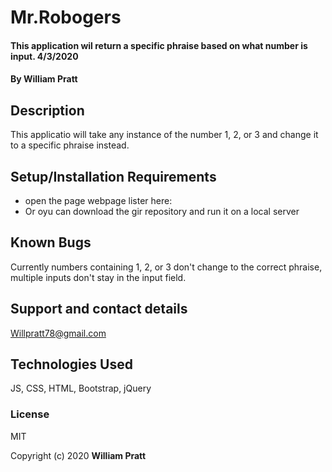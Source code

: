 # Mr.Robogers

#### This application wil return a specific phraise based on what number is input. 4/3/2020

#### By William Pratt

## Description

This applicatio will take any instance of the number 1, 2, or 3 and change it to a specific phraise instead.

## Setup/Installation Requirements

* open the page webpage lister here:
* Or oyu can download the gir repository and run it on a local server

## Known Bugs

Currently numbers containing 1, 2, or 3 don't change to the correct phraise, multiple inputs don't stay in the input field.

## Support and contact details

Willpratt78@gmail.com
## Technologies Used

JS, CSS, HTML, Bootstrap, jQuery

### License

MIT

Copyright (c) 2020 **William Pratt**
